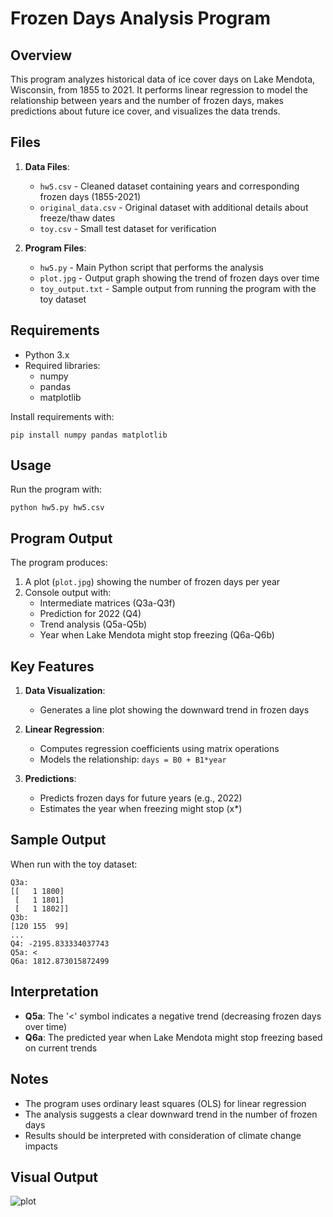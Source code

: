 # Frozen Days Analysis Program

## Overview

This program analyzes historical data of ice cover days on Lake Mendota, Wisconsin, from 1855 to 2021. It performs linear regression to model the relationship between years and the number of frozen days, makes predictions about future ice cover, and visualizes the data trends.

## Files

1. **Data Files**:
   - `hw5.csv` - Cleaned dataset containing years and corresponding frozen days (1855-2021)
   - `original_data.csv` - Original dataset with additional details about freeze/thaw dates
   - `toy.csv` - Small test dataset for verification

2. **Program Files**:
   - `hw5.py` - Main Python script that performs the analysis
   - `plot.jpg` - Output graph showing the trend of frozen days over time
   - `toy_output.txt` - Sample output from running the program with the toy dataset

## Requirements

- Python 3.x
- Required libraries:
  - numpy
  - pandas
  - matplotlib

Install requirements with:
```
pip install numpy pandas matplotlib
```

## Usage

Run the program with:
```
python hw5.py hw5.csv
```

## Program Output

The program produces:

1. A plot (`plot.jpg`) showing the number of frozen days per year
2. Console output with:
   - Intermediate matrices (Q3a-Q3f)
   - Prediction for 2022 (Q4)
   - Trend analysis (Q5a-Q5b)
   - Year when Lake Mendota might stop freezing (Q6a-Q6b)

## Key Features

1. **Data Visualization**:
   - Generates a line plot showing the downward trend in frozen days

2. **Linear Regression**:
   - Computes regression coefficients using matrix operations
   - Models the relationship: `days = B0 + B1*year`

3. **Predictions**:
   - Predicts frozen days for future years (e.g., 2022)
   - Estimates the year when freezing might stop (x*)

## Sample Output

When run with the toy dataset:
```
Q3a:
[[   1 1800]
 [   1 1801]
 [   1 1802]]
Q3b:
[120 155  99]
...
Q4: -2195.833334037743
Q5a: <
Q6a: 1812.873015872499
```

## Interpretation

- **Q5a**: The '<' symbol indicates a negative trend (decreasing frozen days over time)
- **Q6a**: The predicted year when Lake Mendota might stop freezing based on current trends

## Notes

- The program uses ordinary least squares (OLS) for linear regression
- The analysis suggests a clear downward trend in the number of frozen days
- Results should be interpreted with consideration of climate change impacts

## Visual Output

![plot](https://github.com/user-attachments/assets/29f9a975-f9e6-420a-a00d-d4ca5dd2cf95)
